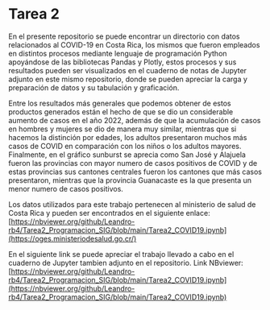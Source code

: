 # Tarea 2

En el presente repositorio se puede encontrar un directorio con datos relacionados al COVID-19 en Costa Rica, los mismos que fueron empleados en distintos procesos mediante lenguaje de programación Python apoyándose de las bibliotecas Pandas y Plotly, estos procesos y sus resultados pueden ser visualizados en el cuaderno de notas de Jupyter adjunto en este mismo repositorio, donde se pueden apreciar la carga y preparación de datos y su tabulación y graficación. 

Entre los resultados más generales que podemos obtener de estos productos generados están el hecho de que se dio un considerable aumento de casos en el año 2022, además de que la acumulación de casos en hombres y mujeres se dio de manera muy similar, mientras que si hacemos la distinción por edades, los adultos presentaron muchos más casos de COVID en comparación con los niños o los adultos mayores. Finalmente, en el gráfico sunburst se aprecia como San José y Alajuela fueron las provincias con mayor numero de casos positivos de COVID y de estas provincias sus cantones centrales fueron los cantones que más casos presentaron, mientras que la provincia Guanacaste es la que presenta un menor numero de casos positivos. 

Los datos utilizados para este trabajo pertenecen al ministerio de salud de Costa Rica y pueden ser encontrados en el siguiente enlace: [https://nbviewer.org/github/Leandro-rb4/Tarea2_Programacion_SIG/blob/main/Tarea2_COVID19.ipynb](https://oges.ministeriodesalud.go.cr/)

En el siguiente link se puede apreciar el trabajo llevado a cabo en el cuaderno de Jupyter tambien adjunto en el repositorio. 
Link NBviewer: [https://nbviewer.org/github/Leandro-rb4/Tarea2_Programacion_SIG/blob/main/Tarea2_COVID19.ipynb](https://nbviewer.org/github/Leandro-rb4/Tarea2_Programacion_SIG/blob/main/Tarea2_COVID19.ipynb)

